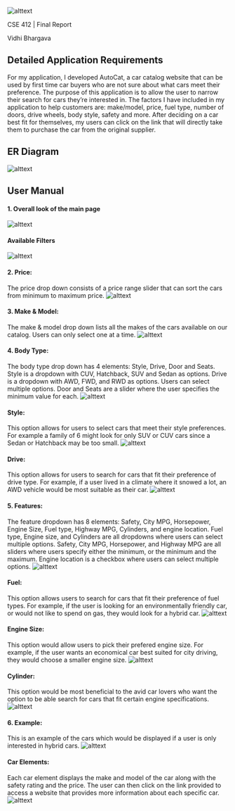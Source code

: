 ![alttext](https://github.com/vidhibhar/AutoCat/blob/47d90cb0072b71f58a3ac1f74701a13c12fc305d/pics/logo.PNG)

CSE 412  |  Final Report

Vidhi Bhargava


## **Detailed Application Requirements**
For my application, I developed AutoCat, a car catalog website that can be used by first time car buyers who are not sure about what cars meet their preference. The purpose of this application is to allow the user to narrow their search for cars they’re interested in. The factors I have included in my application to help customers are: make/model, price, fuel type, number of doors, drive wheels, body style, safety and more. After deciding on a car best fit for themselves, my users can click on the link that will directly take them to purchase the car from the original supplier.

## **ER Diagram**
![alttext](https://github.com/vidhibhar/AutoCat/blob/47d90cb0072b71f58a3ac1f74701a13c12fc305d/pics/ER.PNG)

## **User Manual**

#### 1. Overall look of the main page
![alttext](https://github.com/vidhibhar/AutoCat/blob/47d90cb0072b71f58a3ac1f74701a13c12fc305d/pics/1.PNG)


####  Available Filters
![alttext](https://github.com/vidhibhar/AutoCat/blob/47d90cb0072b71f58a3ac1f74701a13c12fc305d/pics/2.PNG)


#### 2. Price: 
The price drop down consists of a price range slider that can sort the cars from minimum to maximum price.
![alttext](https://github.com/vidhibhar/AutoCat/blob/47d90cb0072b71f58a3ac1f74701a13c12fc305d/pics/3.PNG)


#### 3. Make & Model: 
The make & model drop down lists all the makes of the cars available on our catalog. Users can only select one at a time.
![alttext](https://github.com/vidhibhar/AutoCat/blob/47d90cb0072b71f58a3ac1f74701a13c12fc305d/pics/4.PNG)


#### 4. Body Type: 
The body type drop down has 4 elements: Style, Drive, Door and Seats. Style is a dropdown with CUV, Hatchback, SUV and Sedan as options. Drive is a dropdown with AWD, FWD, and RWD as options. Users can select multiple options. Door and Seats are a slider where the user specifies the minimum value for each.
![alttext](https://github.com/vidhibhar/AutoCat/blob/47d90cb0072b71f58a3ac1f74701a13c12fc305d/pics/5.PNG)


#### Style: 
This option allows for users to select cars that meet their style preferences. For example a family of 6 might look for only SUV or CUV cars since a Sedan or Hatchback may be too small.
![alttext](https://github.com/vidhibhar/AutoCat/blob/47d90cb0072b71f58a3ac1f74701a13c12fc305d/pics/6.PNG)


#### Drive: 
This option allows for users to search for cars that fit their preference of drive type. For example, if a user lived in a climate where it snowed a lot, an AWD vehicle would be most suitable as their car.
![alttext](https://github.com/vidhibhar/AutoCat/blob/47d90cb0072b71f58a3ac1f74701a13c12fc305d/pics/7.PNG)


#### 5. Features: 
The feature dropdown has 8 elements: Safety, City MPG, Horsepower, Engine Size, Fuel type, Highway MPG, Cylinders, and engine location. Fuel type, Engine size, and Cylinders are all dropdowns where users can select multiple options. Safety, City MPG, Horsepower, and Highway MPG are all sliders where users specify either the minimum, or the minimum and the maximum. Engine location is a checkbox where users can select multiple options.
![alttext](https://github.com/vidhibhar/AutoCat/blob/47d90cb0072b71f58a3ac1f74701a13c12fc305d/pics/8.PNG)


#### Fuel: 
This option allows users to search for cars that fit their preference of fuel types. For example, if the user is looking for an environmentally friendly car, or would not like to spend on gas, they would look for a hybrid car.
![alttext](https://github.com/vidhibhar/AutoCat/blob/47d90cb0072b71f58a3ac1f74701a13c12fc305d/pics/9.PNG)


#### Engine Size: 
This option would allow users to pick their prefered engine size. For example, if the user wants an economical car best suited for city driving, they would choose a smaller engine size. 
![alttext](https://github.com/vidhibhar/AutoCat/blob/47d90cb0072b71f58a3ac1f74701a13c12fc305d/pics/10.PNG)


#### Cylinder: 
This option would be most beneficial to the avid car lovers who want the option to be able search for cars that fit certain engine specifications.
![alttext](https://github.com/vidhibhar/AutoCat/blob/47d90cb0072b71f58a3ac1f74701a13c12fc305d/pics/11.PNG)


#### 6. Example: 
This is an example of the cars which would be displayed if a user is only interested in hybrid cars.
![alttext](https://github.com/vidhibhar/AutoCat/blob/47d90cb0072b71f58a3ac1f74701a13c12fc305d/pics/12.PNG)


#### Car Elements:  
Each car element displays the make and model of the car along with the safety rating and the price. The user can then click on the link provided to access a website that provides more information about each specific car.
![alttext](https://github.com/vidhibhar/AutoCat/blob/47d90cb0072b71f58a3ac1f74701a13c12fc305d/pics/13.PNG)



